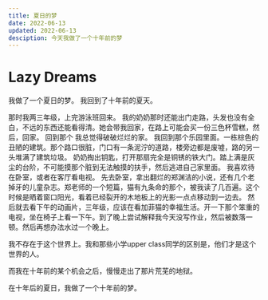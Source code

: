 ```yaml
---
title: 夏日的梦
date: 2022-06-13
updated: 2022-06-13
desciption: 今天我做了一个十年前的梦
---
```


# Lazy Dreams

我做了一个夏日的梦。
我回到了十年前的夏天。

那时我两三年级，上完游泳班回来。
我的奶奶那时还能出门走路，头发也没有全白，不远的东西还能看得清。她会带我回家，在路上可能会买一份三色杯雪糕，然后，回家。
回到那个 我总觉得破破烂烂的家。
我回到那个乐园里面。一栋棕色的丑陋的建筑。那个路口很脏，门口有一条泥泞的道路，楼旁边都是废墟，路的另一头堆满了建筑垃圾。
奶奶掏出钥匙，打开那扇完全是铜锈的铁大门。踏上满是灰尘的台阶，不可能摸那个脏到无法触摸的扶手，然后逃进自己家里面。
我喜欢待在卧室，或者在客厅看电视。
先去卧室，拿出翻烂的郑渊洁的小说，还有几个老掉牙的儿童杂志。郑老师的一个短篇，猫有九条命的那个，被我读了几百遍。这个时候是晒着窗口阳光，看着已经裂开的木地板上的光影一点点移动到一边去。
然后就去看下午的动画片，三年级，应该在看加菲猫的幸福生活。开一下那个笨重的电视，坐在椅子上看一下午。到了晚上尝试解释我今天没写作业，然后被数落一顿。然后再想办法水过一个晚上。

我不存在于这个世界上。我和那些小学upper class同学的区别是，他们才是这个世界的人。

而我在十年前的某个机会之后，慢慢走出了那片荒芜的地狱。

在十年后的夏日，我做了一个十年前的梦。

